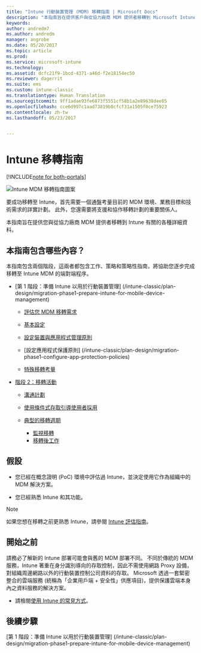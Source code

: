 ```yaml
---
title: "Intune 行動裝置管理 (MDM) 移轉指南 | Microsoft Docs"
description: "本指南旨在提供客戶與從協力廠商 MDM 提供者移轉到 Microsoft Intune 有關的各種詳細資料。"
keywords: 
author: andredm7
ms.author: andredm
manager: angrobe
ms.date: 05/20/2017
ms.topic: article
ms.prod: 
ms.service: microsoft-intune
ms.technology: 
ms.assetid: dcfc21f9-1bcd-4371-a46d-f2e18154ec50
ms.reviewer: dagerrit
ms.suite: ems
ms.custom: intune-classic
ms.translationtype: Human Translation
ms.sourcegitcommit: 9ff1adae93fe6873f5551cf58b1a2e89638dee85
ms.openlocfilehash: cce6d997c1aad73819b8cfcf31a1505f0ce75923
ms.contentlocale: zh-tw
ms.lasthandoff: 05/23/2017


---
```


# <a name="intune-migration-guide"></a>Intune 移轉指南

[!INCLUDE[note for both-portals](../includes/note-for-both-portals.md)]

![Intune MDM 移轉指南圖案](../media/MDM-migration-guide-art.PNG)

要成功移轉至 Intune，首先需要一個通盤考量目前的 MDM 環境、業務目標和技術需求的詳實計劃。 此外，您還需要將支援和協作移轉計劃的重要關係人。

本指南旨在提供您與從協力廠商 MDM 提供者移轉到 Intune 有關的各種詳細資料。

## <a name="whats-included-in-this-guide"></a>本指南包含哪些內容？

本指南包含兩個階段，這兩者都包含工作、策略和策略性指南，將協助您逐步完成移轉至 Intune MDM 的端對端程序。

-   [第 1 階段：準備 Intune 以用於行動裝置管理] (/intune-classic/plan-design/migration-phase1-prepare-intune-for-mobile-device-management)

    -   [評估您 MDM 移轉需求](/intune-classic/plan-design/migration-phase1-prepare-intune-for-mobile-device-management#assess-mdm-requirements)

    -   [基本設定](/intune-classic/plan-design/migration-phase1-basic-setup)

    -   [設定裝置與應用程式管理原則](/intune-classic/plan-design/migration-phase1-configure-device-and-app-management-policies)

    -   [設定應用程式保護原則] (/intune-classic/plan-design/migration-phase1-configure-app-protection-policies)

    -   [特殊移轉考量](/intune-classic/plan-design/migration-phase1-special-migration-considerations)

-   [階段 2：移轉活動](/intune-classic/plan-design/migration-phase2-migration-campaign)

    -   [溝通計劃](/intune-classic/plan-design/migration-phase2-communication-plan)

    -   [使用條件式存取引導使用者採用](/intune-classic/plan-design/migration-phase2-drive-end-user-adoption-with-conditional-access)
    
    -   [典型的移轉週期](/intune-classic/plan-design/migration-phase2-typical-migration-cycle)
        -   [監視移轉](/intune-classic/plan-design/migration-phase2-typical-migration-cycle#monitoring-migration)
        -   [移轉後工作](/intune-classic/plan-design/migration-phase2-typical-migration-cycle#post-migration)

## <a name="assumptions"></a>假設

-   您已經在概念證明 (PoC) 環境中評估過 Intune，並決定使用它作為組織中的 MDM 解決方案。

-   您已經熟悉 Intune 和其功能。 

> [!NOTE]
> 如果您想在移轉之前更熟悉 Intune，請參閱 [Intune 評估指南](/intune-classic/understand-explore/sign-up-for-30-day-trial-microsoft-intune)。

## <a name="before-you-begin"></a>開始之前

請務必了解新的 Intune 部署可能會與舊的 MDM 部署不同。 不同於傳統的 MDM 服務，Intune 著重在身分識別導向的存取控制，因此不需使用網路 Proxy 設備，對組織周邊網路以外的行動裝置控制公司資料的存取。 Microsoft 透過一套緊密整合的雲端服務 (統稱為「企業用戶端 + 安全性」供應項目)，提供保護雲端本身內之資料服務的解決方案。

-   請檢閱[使用 Intune 的常見方式](/intune-classic/plan-design/migration-phase1-prepare-intune-for-mobile-device-management#assess-mdm-requirements)。

## <a name="next-steps"></a>後續步驟

[第 1 階段：準備 Intune 以用於行動裝置管理] (/intune-classic/plan-design/migration-phase1-prepare-intune-for-mobile-device-management)

